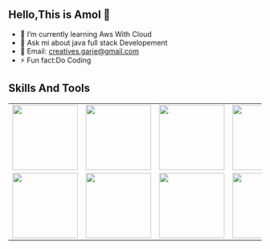 ## Hello,This is Amol 👋


- 🌱 I’m currently learning Aws With Cloud
- 💬 Ask mi about java full stack Developement
- 📧 Email: creatives.garje@gmail.com
- ⚡ Fun fact:Do Coding 

## Skills And Tools
<table style="border=1px solid red">
<tr style="list-style-type:none">
<td><img src="https://encrypted-tbn0.gstatic.com/images?q=tbn:ANd9GcTpJF-Ij8t5RMseFye4hxGCXEu4uXsNvnmyVw&usqp=CAU" width=130px></td>
<td><img src="https://encrypted-tbn0.gstatic.com/images?q=tbn:ANd9GcSoxrS_AQwaPPa-OCbkmV3wnqF8yBpiUwnQfQ&usqp=CAU" width=130px></td>
<td><img src="https://encrypted-tbn0.gstatic.com/images?q=tbn:ANd9GcTSlwGT4YA_hMtVWaLu3wRo-plUQTpXYIYrMf-vPAqUWRf4F-TgLdlTZZOABgnIMFyKvuc&usqp=CAU" width=130px></td>
<td><img src="https://www.vectorlogo.zone/logos/getpostman/getpostman-ar21.png" width=130px></td>
<td><img src="https://pbs.twimg.com/media/FkApeNZWAAAdE8l.png" width=130px></td>
<td><img src="https://sandeepdass003.files.wordpress.com/2016/06/servlets_350.png" width=130px></td>
<td><img src="https://www.oxfordwebstudio.com/user/pages/06.da-li-znate/sta-je-html/sta-je-html.jpg" width=130px></td>
<td><img src="https://play-lh.googleusercontent.com/TxjQBGYHvMJsBX5dCvxQ4R-_4N-XrVhW6-p7D7TXanXKZMD8L-UkeMBWO1dtubGVNqU" width=130px></td>
</tr>
<tr>
<td><img src="https://logos-world.net/wp-content/uploads/2023/02/JavaScript-Logo.png" width=130px></td>
<td><img src="https://www.datocms-assets.com/45470/1631110818-logo-react-js.png" width=130px></td>
<td><img src="https://miro.medium.com/v2/resize:fit:440/1*J3G3akaMpUOLegw0p0qthA.png" width=130px></td>
<td><img src="https://assets-global.website-files.com/5abc6c4b0a243a2dc939ee6e/5fdb9a22ba607c7ef857d83e_mysql.svg" width=130px></td>
<td><img src="https://media.geeksforgeeks.org/wp-content/uploads/s2-1.jpg" width=130px></td>
</tr>
</table>
